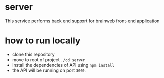 # server

This service performs back end support for brainweb front-end application 

# how to run locally

- clone this repository
- move to root of project `./cd server`
- install the dependencies of API using `npm install`
- the API will be running on port `3000`.
